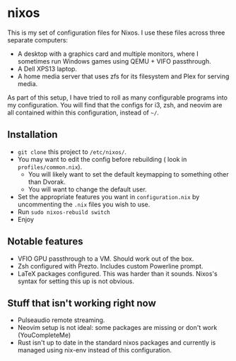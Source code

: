 # nixos

This is my set of configuration files for Nixos.
I use these files across three separate computers:
* A desktop with a graphics card and multiple monitors, where I sometimes run Windows games using QEMU + VIFO passthrough.
* A Dell XPS13 laptop.
* A home media server that uses zfs for its filesystem and Plex for serving media.

As part of this setup, I have tried to roll as many configurable programs into my configuration.
You will find that the configs for i3, zsh, and neovim are all contained within this configuration, instead of `~/`.

## Installation
* `git clone` this project to `/etc/nixos/`.
* You may want to edit the config before rebuilding ( look in `profiles/common.nix`).
  * You will likely want to set the default keymapping to something other than Dvorak.
  * You will want to change the default user.
* Set the appropriate features you want in `configuration.nix` by uncommenting the `.nix` files you wish to use.
* Run `sudo nixos-rebuild switch`
* Enjoy

## Notable features
* VFIO GPU passthrough to a VM. 
  Should work out of the box.
* Zsh configured with Prezto.
  Includes custom Powerline prompt.
* LaTeX packages configured.
  This was harder than it sounds. Nixos's syntax for setting this up is not obvious.

## Stuff that isn't working right now
* Pulseaudio remote streaming.
* Neovim setup is not ideal: some packages are missing or don't work (YouCompleteMe)
* Rust isn't up to date in the standard nixos packages and currently is managed using nix-env instead of this configuration.
